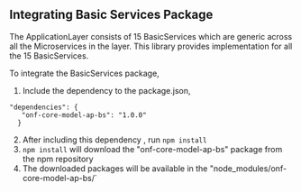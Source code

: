 ## Integrating Basic Services Package

The ApplicationLayer consists of 15 BasicServices which are generic across all the Microservices in the layer. 
This library provides implementation for all the 15 BasicServices.

To integrate the BasicServices package,

1.	Include the dependency to the package.json, 
```
"dependencies": {    
   "onf-core-model-ap-bs": "1.0.0"
  }
```
2.	After including this dependency , run `npm install` 
3. `npm install` will download the "onf-core-model-ap-bs" package from the npm repository
4. The downloaded packages will be available in the "node_modules/onf-core-model-ap-bs/`

 
